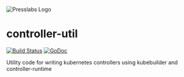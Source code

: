 ![Presslabs Logo](https://www.presslabs.com/logo.png)

# controller-util

[![Build Status](https://ci.presslabs.net/api/badges/presslabs/controller-util/status.svg)](https://ci.presslabs.net/presslabs/controller-util)
[![GoDoc](https://godoc.org/github.com/presslabs/controller-util?status.svg)](https://godoc.org/github.com/presslabs/controller-util)

Utility code for writing kubernetes controllers using kubebuilder and controller-runtime
